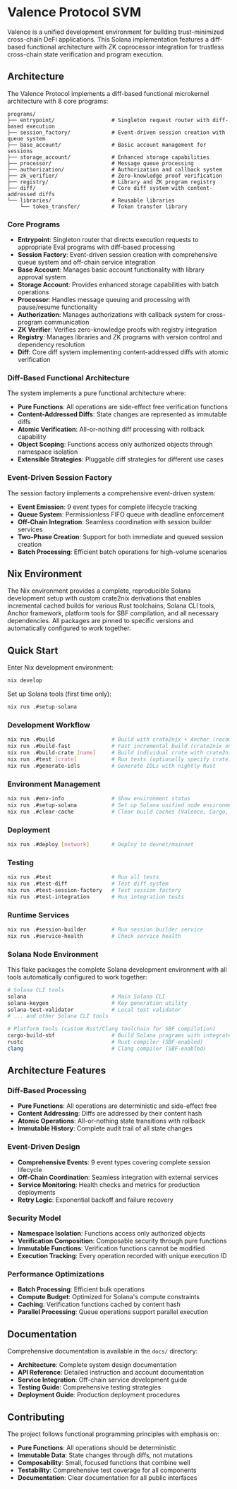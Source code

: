 # Valence Protocol SVM

Valence is a unified development environment for building trust-minimized cross-chain DeFi applications. This Solana implementation features a diff-based functional architecture with ZK coprocessor integration for trustless cross-chain state verification and program execution.

## Architecture

The Valence Protocol implements a diff-based functional microkernel architecture with 8 core programs:

```
programs/
├── entrypoint/                  # Singleton request router with diff-based execution
├── session_factory/             # Event-driven session creation with queue system
├── base_account/                # Basic account management for sessions
├── storage_account/             # Enhanced storage capabilities
├── processor/                   # Message queue processing
├── authorization/               # Authorization and callback system
├── zk_verifier/                 # Zero-knowledge proof verification
├── registry/                    # Library and ZK program registry
├── diff/                        # Core diff system with content-addressed diffs
└── libraries/                   # Reusable libraries
    └── token_transfer/          # Token transfer library
```

### Core Programs

- **Entrypoint**: Singleton router that directs execution requests to appropriate Eval programs with diff-based processing
- **Session Factory**: Event-driven session creation with comprehensive queue system and off-chain service integration
- **Base Account**: Manages basic account functionality with library approval system
- **Storage Account**: Provides enhanced storage capabilities with batch operations
- **Processor**: Handles message queuing and processing with pause/resume functionality
- **Authorization**: Manages authorizations with callback system for cross-program communication
- **ZK Verifier**: Verifies zero-knowledge proofs with registry integration
- **Registry**: Manages libraries and ZK programs with version control and dependency resolution
- **Diff**: Core diff system implementing content-addressed diffs with atomic verification

### Diff-Based Functional Architecture

The system implements a pure functional architecture where:

- **Pure Functions**: All operations are side-effect free verification functions
- **Content-Addressed Diffs**: State changes are represented as immutable diffs
- **Atomic Verification**: All-or-nothing diff processing with rollback capability
- **Object Scoping**: Functions access only authorized objects through namespace isolation
- **Extensible Strategies**: Pluggable diff strategies for different use cases

### Event-Driven Session Factory

The session factory implements a comprehensive event-driven system:

- **Event Emission**: 9 event types for complete lifecycle tracking
- **Queue System**: Permissionless FIFO queue with deadline enforcement
- **Off-Chain Integration**: Seamless coordination with session builder services
- **Two-Phase Creation**: Support for both immediate and queued session creation
- **Batch Processing**: Efficient batch operations for high-volume scenarios

## Nix Environment

The Nix environment provides a complete, reproducible Solana development setup with custom crate2nix derivations that enables incremental cached builds for various Rust toolchains, Solana CLI tools, Anchor framework, platform tools for SBF compilation, and all necessary dependencies. All packages are pinned to specific versions and automatically configured to work together.

## Quick Start

Enter Nix development environment:

```bash
nix develop
```

Set up Solana tools (first time only):
```bash
nix run .#setup-solana
```

### Development Workflow

```bash
nix run .#build                  # Build with crate2nix + Anchor (recommended)
nix run .#build-fast             # Fast incremental build (crate2nix only)
nix run .#build-crate [name]     # Build individual crate with crate2nix
nix run .#test [crate]           # Run tests (optionally specify crate)
nix run .#generate-idls          # Generate IDLs with nightly Rust
```

### Environment Management

```bash
nix run .#env-info               # Show environment status
nix run .#setup-solana           # Set up Solana unified node environment
nix run .#clear-cache            # Clear build caches (Valence, Cargo, Anchor, Nix)
```

### Deployment

```bash
nix run .#deploy [network]       # Deploy to devnet/mainnet
```

### Testing

```bash
nix run .#test                   # Run all tests
nix run .#test-diff              # Test diff system
nix run .#test-session-factory   # Test session factory
nix run .#test-integration       # Run integration tests
```

### Runtime Services

```bash
nix run .#session-builder        # Run session builder service
nix run .#service-health         # Check service health
```

### Solana Node Environment

This flake packages the complete Solana development environment with all tools automatically configured to work together:

```bash
# Solana CLI tools
solana                           # Main Solana CLI
solana-keygen                    # Key generation utility
solana-test-validator            # Local test validator
# ... and other Solana CLI tools

# Platform tools (custom Rust/Clang toolchain for SBF compilation)
cargo-build-sbf                  # Build Solana programs with integrated platform tools
rustc                            # Rust compiler (SBF-enabled)
clang                            # Clang compiler (SBF-enabled)
```

## Architecture Features

### Diff-Based Processing
- **Pure Functions**: All operations are deterministic and side-effect free
- **Content Addressing**: Diffs are addressed by their content hash
- **Atomic Operations**: All-or-nothing state transitions with rollback
- **Immutable History**: Complete audit trail of all state changes

### Event-Driven Design
- **Comprehensive Events**: 9 event types covering complete session lifecycle
- **Off-Chain Coordination**: Seamless integration with external services
- **Service Monitoring**: Health checks and metrics for production deployments
- **Retry Logic**: Exponential backoff and failure recovery

### Security Model
- **Namespace Isolation**: Functions access only authorized objects
- **Verification Composition**: Composable security through pure functions
- **Immutable Functions**: Verification functions cannot be modified
- **Execution Tracking**: Every operation recorded with unique execution ID

### Performance Optimizations
- **Batch Processing**: Efficient bulk operations
- **Compute Budget**: Optimized for Solana's compute constraints
- **Caching**: Verification functions cached by content hash
- **Parallel Processing**: Queue operations support parallel execution

## Documentation

Comprehensive documentation is available in the `docs/` directory:

- **Architecture**: Complete system design documentation
- **API Reference**: Detailed instruction and account documentation
- **Service Integration**: Off-chain service development guide
- **Testing Guide**: Comprehensive testing strategies
- **Deployment Guide**: Production deployment procedures

## Contributing

The project follows functional programming principles with emphasis on:

- **Pure Functions**: All operations should be deterministic
- **Immutable Data**: State changes through diffs, not mutations
- **Composability**: Small, focused functions that combine well
- **Testability**: Comprehensive test coverage for all components
- **Documentation**: Clear documentation for all public interfaces
